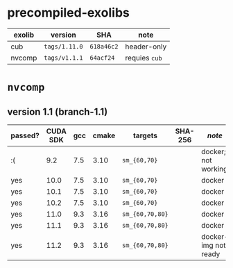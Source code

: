 # precompiled-exolibs


| exolib | version       | SHA        | note          |
| ------ | ------------- | ---------- | ------------- |
| cub    | `tags/1.11.0` | `618a46c2` | header-only   |
| nvcomp | `tags/v1.1.1` | `64acf24`  | requies `cub` |


# `nvcomp`
## version 1.1 (branch-1.1)

| passed? | CUDA SDK | gcc | cmake | targets         | SHA-256 | _note_               |
| ------- | -------- | --- | ----- | --------------- | ------- | -------------------- |
| :(      | 9.2      | 7.5 | 3.10  | `sm_{60,70}`    |         | docker; not working  |
| yes     | 10.0     | 7.5 | 3.10  | `sm_{60,70}`    |         | docker               |
| yes     | 10.1     | 7.5 | 3.10  | `sm_{60,70}`    |         | docker               |
| yes     | 10.2     | 7.5 | 3.10  | `sm_{60,70}`    |         | docker               |
| yes     | 11.0     | 9.3 | 3.16  | `sm_{60,70,80}` |         | docker               |
| yes     | 11.1     | 9.3 | 3.16  | `sm_{60,70,80}` |         | docker               |
| yes     | 11.2     | 9.3 | 3.16  | `sm_{60,70,80}` |         | docker-img not ready |
